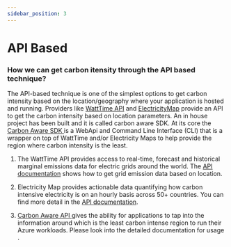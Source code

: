 ```yaml
---
sidebar_position: 3
---
```



# API Based


### How we can get carbon itensity through the API based technique?

 ​The API-based technique is one of the simplest options to get carbon intensity based on the location/geography where your application is hosted and running. Providers like [WattTime API](https://www.watttime.org/) and [ElectricityMap](https://app.electricitymaps.com/map) provide an API to get the carbon intensity based on location parameters. An in house project has been built and it is called carbon aware SDK. At its core the [Carbon Aware SDK ](https://github.com/Green-Software-Foundation/carbon-aware-sdk/blob/dev/docs/overview.md)is a WebApi and Command Line Interface (CLI) that is a wrapper on top of WattTime and/or Electricity Maps to help provide the region where carbon intensity is the least.

1) The WattTime API provides access to real-time, forecast and historical marginal emissions data for electric grids around the world. The [API documentation](https://www.watttime.org/api-documentation/#grid-emissions-data) shows how to get grid emission data based on location.

2) Electricity Map provides actionable data quantifying how carbon intensive electricity is on an hourly basis across 50+ countries. You can find more detail in the [API documentation](https://static.electricitymaps.com/api/docs/index.html).

3) [Carbon Aware API ](https://github.com/Green-Software-Foundation/carbon-aware-sdk#the-webapi_) gives the ability for applications to tap into the information around which is the least carbon intense region to run their Azure workloads. Please look into the detailed documentation for usage .
